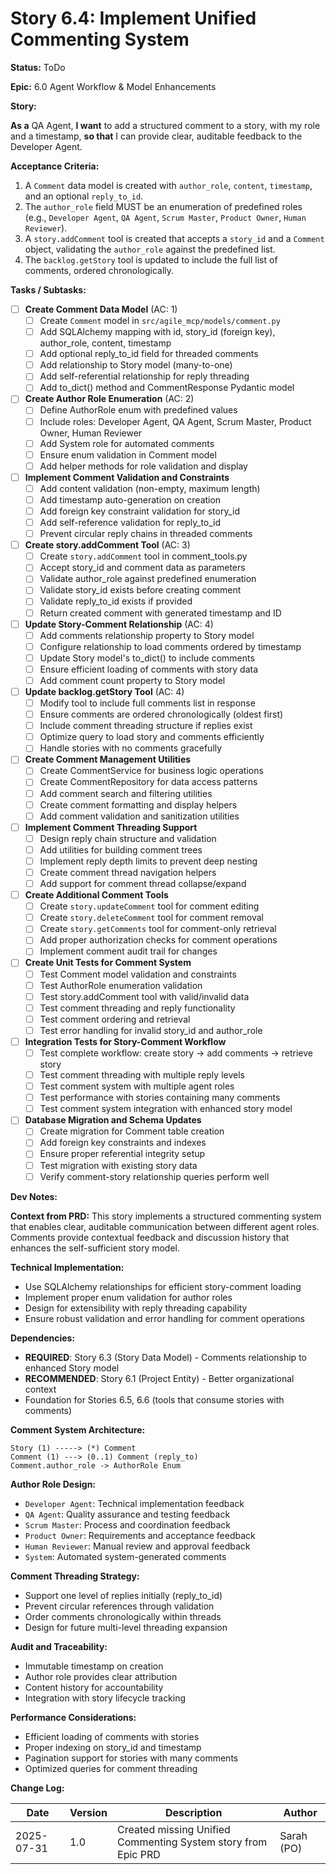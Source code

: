 # Story 6.4: Implement Unified Commenting System

**Status:** ToDo

**Epic:** 6.0 Agent Workflow & Model Enhancements

**Story:**

**As a** QA Agent,
**I want** to add a structured comment to a story, with my role and a timestamp,
**so that** I can provide clear, auditable feedback to the Developer Agent.

**Acceptance Criteria:**

1. A `Comment` data model is created with `author_role`, `content`, `timestamp`, and an optional `reply_to_id`.
2. The `author_role` field MUST be an enumeration of predefined roles (e.g., `Developer Agent`, `QA Agent`, `Scrum Master`, `Product Owner`, `Human Reviewer`).
3. A `story.addComment` tool is created that accepts a `story_id` and a `Comment` object, validating the `author_role` against the predefined list.
4. The `backlog.getStory` tool is updated to include the full list of comments, ordered chronologically.

**Tasks / Subtasks:**

- [ ] **Create Comment Data Model** (AC: 1)
  - [ ] Create `Comment` model in `src/agile_mcp/models/comment.py`
  - [ ] Add SQLAlchemy mapping with id, story_id (foreign key), author_role, content, timestamp
  - [ ] Add optional reply_to_id field for threaded comments
  - [ ] Add relationship to Story model (many-to-one)
  - [ ] Add self-referential relationship for reply threading
  - [ ] Add to_dict() method and CommentResponse Pydantic model

- [ ] **Create Author Role Enumeration** (AC: 2)
  - [ ] Define AuthorRole enum with predefined values
  - [ ] Include roles: Developer Agent, QA Agent, Scrum Master, Product Owner, Human Reviewer
  - [ ] Add System role for automated comments
  - [ ] Ensure enum validation in Comment model
  - [ ] Add helper methods for role validation and display

- [ ] **Implement Comment Validation and Constraints**
  - [ ] Add content validation (non-empty, maximum length)
  - [ ] Add timestamp auto-generation on creation
  - [ ] Add foreign key constraint validation for story_id
  - [ ] Add self-reference validation for reply_to_id
  - [ ] Prevent circular reply chains in threaded comments

- [ ] **Create story.addComment Tool** (AC: 3)
  - [ ] Create `story.addComment` tool in comment_tools.py
  - [ ] Accept story_id and comment data as parameters
  - [ ] Validate author_role against predefined enumeration
  - [ ] Validate story_id exists before creating comment
  - [ ] Validate reply_to_id exists if provided
  - [ ] Return created comment with generated timestamp and ID

- [ ] **Update Story-Comment Relationship** (AC: 4)
  - [ ] Add comments relationship property to Story model
  - [ ] Configure relationship to load comments ordered by timestamp
  - [ ] Update Story model's to_dict() to include comments
  - [ ] Ensure efficient loading of comments with story data
  - [ ] Add comment count property to Story model

- [ ] **Update backlog.getStory Tool** (AC: 4)
  - [ ] Modify tool to include full comments list in response
  - [ ] Ensure comments are ordered chronologically (oldest first)
  - [ ] Include comment threading structure if replies exist
  - [ ] Optimize query to load story and comments efficiently
  - [ ] Handle stories with no comments gracefully

- [ ] **Create Comment Management Utilities**
  - [ ] Create CommentService for business logic operations
  - [ ] Create CommentRepository for data access patterns
  - [ ] Add comment search and filtering utilities
  - [ ] Create comment formatting and display helpers
  - [ ] Add comment validation and sanitization utilities

- [ ] **Implement Comment Threading Support**
  - [ ] Design reply chain structure and validation
  - [ ] Add utilities for building comment trees
  - [ ] Implement reply depth limits to prevent deep nesting
  - [ ] Create comment thread navigation helpers
  - [ ] Add support for comment thread collapse/expand

- [ ] **Create Additional Comment Tools**
  - [ ] Create `story.updateComment` tool for comment editing
  - [ ] Create `story.deleteComment` tool for comment removal
  - [ ] Create `story.getComments` tool for comment-only retrieval
  - [ ] Add proper authorization checks for comment operations
  - [ ] Implement comment audit trail for changes

- [ ] **Create Unit Tests for Comment System**
  - [ ] Test Comment model validation and constraints
  - [ ] Test AuthorRole enumeration validation
  - [ ] Test story.addComment tool with valid/invalid data
  - [ ] Test comment threading and reply functionality
  - [ ] Test comment ordering and retrieval
  - [ ] Test error handling for invalid story_id and author_role

- [ ] **Integration Tests for Story-Comment Workflow**
  - [ ] Test complete workflow: create story -> add comments -> retrieve story
  - [ ] Test comment threading with multiple reply levels
  - [ ] Test comment system with multiple agent roles
  - [ ] Test performance with stories containing many comments
  - [ ] Test comment system integration with enhanced story model

- [ ] **Database Migration and Schema Updates**
  - [ ] Create migration for Comment table creation
  - [ ] Add foreign key constraints and indexes
  - [ ] Ensure proper referential integrity setup
  - [ ] Test migration with existing story data
  - [ ] Verify comment-story relationship queries perform well

**Dev Notes:**

**Context from PRD:**
This story implements a structured commenting system that enables clear, auditable communication between different agent roles. Comments provide contextual feedback and discussion history that enhances the self-sufficient story model.

**Technical Implementation:**
- Use SQLAlchemy relationships for efficient story-comment loading
- Implement proper enum validation for author roles
- Design for extensibility with reply threading capability
- Ensure robust validation and error handling for comment operations

**Dependencies:**
- **REQUIRED**: Story 6.3 (Story Data Model) - Comments relationship to enhanced Story model
- **RECOMMENDED**: Story 6.1 (Project Entity) - Better organizational context
- Foundation for Stories 6.5, 6.6 (tools that consume stories with comments)

**Comment System Architecture:**
```
Story (1) -----> (*) Comment
Comment (1) ---> (0..1) Comment (reply_to)
Comment.author_role -> AuthorRole Enum
```

**Author Role Design:**
- `Developer Agent`: Technical implementation feedback
- `QA Agent`: Quality assurance and testing feedback
- `Scrum Master`: Process and coordination feedback
- `Product Owner`: Requirements and acceptance feedback
- `Human Reviewer`: Manual review and approval feedback
- `System`: Automated system-generated comments

**Comment Threading Strategy:**
- Support one level of replies initially (reply_to_id)
- Prevent circular references through validation
- Order comments chronologically within threads
- Design for future multi-level threading expansion

**Audit and Traceability:**
- Immutable timestamp on creation
- Author role provides clear attribution
- Content history for accountability
- Integration with story lifecycle tracking

**Performance Considerations:**
- Efficient loading of comments with stories
- Proper indexing on story_id and timestamp
- Pagination support for stories with many comments
- Optimized queries for comment threading

**Change Log:**

| Date | Version | Description | Author |
|------|---------|-------------|--------|
| 2025-07-31 | 1.0 | Created missing Unified Commenting System story from Epic PRD | Sarah (PO) |
